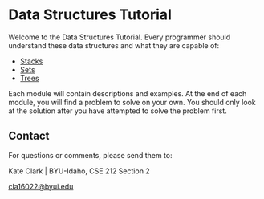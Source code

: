 # Data Structures Tutorial
Welcome to the Data Structures Tutorial. Every programmer should understand these data structures and what they are capable of:

* [Stacks](https://github.com/katereclark/data_structures_tutorial/edit/main/stacks.md)
* [Sets](https://github.com/katereclark/data_structures_tutorial/edit/main/sets.md)
* [Trees](https://github.com/katereclark/data_structures_tutorial/edit/main/trees.md)

Each module will contain descriptions and examples. At the end of each module, you will find a problem to solve on your own. You should only look at the solution after you have attempted to solve the problem first.

## Contact
For questions or comments, please send them to:

Kate Clark | BYU-Idaho, CSE 212 Section 2

[cla16022@byui.edu](cla16022@byui.edu)
